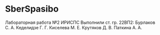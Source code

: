 # SberSpasibo
Лабораторная работа №2 ИРИСПС
Выполнили ст. гр. 22ВП2:
Бурлаков С. А.
Кеделидзе Г. Г.
Киселева М. Е.
Крутяков Д. В.
Паткина А. А.
